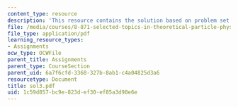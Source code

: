 ```yaml
---
content_type: resource
description: 'This resource contains the solution based on problem set #3.'
file: /media/courses/8-871-selected-topics-in-theoretical-particle-physics-branes-and-gauge-theory-dynamics-fall-2004/1c59d857bc9e823def30ef85a3d98e6e_sol3.pdf
file_type: application/pdf
learning_resource_types:
- Assignments
ocw_type: OCWFile
parent_title: Assignments
parent_type: CourseSection
parent_uid: 6a7f6cfd-3368-327b-8ab1-c4a04825d3a6
resourcetype: Document
title: sol3.pdf
uid: 1c59d857-bc9e-823d-ef30-ef85a3d98e6e
---
```

